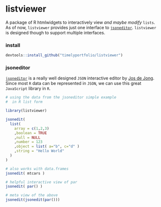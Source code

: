 # listviewer
A package of R htmlwidgets to interactively view *and maybe modify* `lists`.  As of now, `listviewer` provides just one interface to [`jsoneditor`](https://github.com/josdejong/jsoneditor).  `listviewer` is designed though to support multiple interfaces.

### install
```r
devtools::install_github("timelyportfolio/listviewer")
```


### jsoneditor
[`jsoneditor`](https://github.com/josdejong/jsoneditor) is a really well designed `JSON` interactive editor by [Jos de Jong](http://josdejong.com/).  Since most `R` data can be represented in `JSON`, we can use this great `JavaScript` library in `R`.

```r
# using the data from the jsoneditor simple example
#  in R list form

library(listviewer)

jsonedit(
  list(
    array = c(1,2,3)
    ,boolean = TRUE
    ,null = NULL
    ,number = 123
    ,object = list( a="b", c="d" )
    ,string = "Hello World"
  )
)
```

```r
# also works with data.frames
jsonedit( mtcars )
```

```r
# helpful interactive view of par
jsonedit( par() )
```

```r
# meta view of the above
jsonedit(jsonedit(par()))
```
